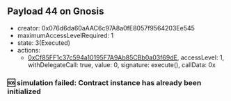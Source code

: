 ## Payload 44 on Gnosis

- creator: 0x076d6da60aAAC6c97A8a0fE8057f9564203Ee545
- maximumAccessLevelRequired: 1
- state: 3(Executed)
- actions:
  - [0xCf85FF1c37c594a10195F7A9Ab85CBb0a03f69dE](https://gnosisscan.io/tx/0xCf85FF1c37c594a10195F7A9Ab85CBb0a03f69dE), accessLevel: 1, withDelegateCall: true, value: 0, signature: execute(), callData: 0x

### :sos: simulation failed: Contract instance has already been initialized
